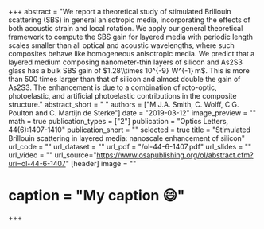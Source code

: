 +++
abstract = "We report a theoretical study of stimulated Brillouin scattering (SBS) in general anisotropic media, incorporating the effects of both acoustic strain and local rotation. We apply our general theoretical framework to compute the SBS gain for layered media with periodic length scales smaller than all optical and acoustic wavelengths, where such composites behave like homogeneous anisotropic media. We predict that a layered medium composing nanometer-thin layers of silicon and As2S3 glass has a bulk SBS gain of $1.28\\times 10^{-9}  W^{-1} m$. This is more than 500 times larger than that of silicon and almost double the gain of As2S3. The enhancement is due to a combination of roto-optic, photoelastic, and artificial photoelastic contributions in the composite structure."
abstract_short = " "
authors = ["M.J.A. Smith, C. Wolff, C.G. Poulton and C. Martijn de Sterke"]
date = "2019-03-12"
image_preview = ""
math = true
publication_types = ["2"]
publication = "Optics Letters, 44(6):1407-1410"
publication_short = ""
selected = true
title = "Stimulated Brillouin scattering in layered media: nanoscale enhancement of silicon"
url_code = ""
url_dataset = ""
url_pdf = "/ol-44-6-1407.pdf"
url_slides = ""
url_video = ""
url_source="https://www.osapublishing.org/ol/abstract.cfm?uri=ol-44-6-1407"
 [header]
 image = ""
# caption = "My caption :smile:"


+++
